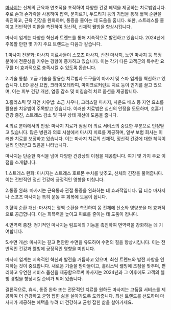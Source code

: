 <p><a href="https://swedish.so/">마사지</a>는 신체의 근육과 연조직을 조작하여 다양한 건강 혜택을 제공하는 치료법입니다. 주로 손과 손가락을 사용하여 압력, 문지르기, 두드리기 등의 기법을 통해 혈액 순환을 촉진하고, 근육 긴장을 완화하며, 통증을 줄이는 데 도움을 줍니다. 또한, 스트레스를 줄이고 전반적인 이완을 촉진하여 정신적, 신체적 웰빙을 향상시킵니다.</p>

<p>마사지 업계는 다양한 혁신과 트렌드를 통해 지속적으로 발전하고 있습니다. 2024년에 주목할 만한 몇 가지 주요 트렌드는 다음과 같습니다.</p>
<p>1.마사지 전문화: 마사지 치료사들이 스포츠 마사지, 산전 마사지, 노인 마사지 등 특정 분야에 전문성을 키우는 경향이 증가하고 있습니다. 이는 각기 다른 고객군의 특수한 요구를 더 효과적으로 충족시킬 수 있도록 돕습니다​​.</p>
<p>2.기술 통합: 고급 기술을 활용한 치료법과 도구들이 마사지 및 스파 업계를 혁신하고 있습니다. LED 광선 요법, 크라이오테라피, 마이크로커런트 치료 등이 인기를 끌고 있으며, 이는 피부 건강 개선, 염증 감소 및 비침습적 치료 옵션을 제공합니다​​.</p>
<p>3.홀리스틱 및 자연 치유법: 소금 사우나, 크리스탈 마사지, 사운드 배스 등 자연 요소를 활용한 치유법이 주목받고 있습니다. 이러한 치료법은 심신의 안정을 도모하며, 호흡기 건강 증진, 스트레스 감소 및 피부 상태 개선에 도움을 줍니다​​.</p>
<p>4.의료 분야에서의 인정: 마사지 치료가 점점 더 의료 서비스의 중요한 부분으로 인정받고 있습니다. 많은 병원과 의료 시설에서 마사지 치료를 제공하며, 일부 보험 회사는 이러한 치료를 보장하고 있습니다. 이는 마사지 치료의 신체적, 정신적 건강에 대한 혜택이 널리 인정받고 있음을 나타냅니다​​.</p>

<p>마사지는 단순한 휴식을 넘어 다양한 건강상의 이점을 제공합니다. 여기 몇 가지 주요 이점을 소개합니다.</p>
<p>1.스트레스 완화: 마사지는 스트레스 호르몬 수치를 낮추고, 신체의 긴장을 풀어줍니다. 이는 전반적인 정신 건강에 긍정적인 영향을 미칩니다.</p>
<p>2.통증 완화: 마사지는 근육통과 관절 통증을 완화하는 데 효과적입니다. 딥 티슈 마사지나 스포츠 마사지는 특히 운동 후 회복에 도움이 됩니다​.</p>
<p>3.혈액 순환 개선: 마사지는 혈액 순환을 촉진하여 몸 전체에 산소와 영양분을 더 효과적으로 공급합니다. 이는 회복력을 높이고 피로를 줄이는 데 도움이 됩니다.</p>
<p>4.면역력 증진: 정기적인 마사지는 림프계의 기능을 촉진하여 면역력을 강화하는 데 기여합니다.</p>
<p>5.수면 개선: 마사지는 깊고 편안한 수면을 유도하여 수면의 질을 향상시킵니다. 이는 전반적인 건강과 웰빙에 긍정적인 영향을 미칩니다.</p>

<p>마사지 업계는 지속적인 혁신과 발전을 거듭하고 있으며, 최신 트렌드와 발전 사항을 인지하는 것이 중요합니다. 새로운 기술을 받아들이고, 홀리스틱 웰빙에 초점을 맞추며, 편리하고 유연한 서비스 옵션을 제공함으로써 마사지는 2024년과 그 이후에도 고객의 웰빙 경험을 향상시킬 준비가 되어 있습니다.</p>

<p>결론적으로, 휴식, 통증 완화 또는 전문적인 치료를 원하든 마사지는 고품질 서비스를 제공하여 더 건강하고 균형 잡힌 삶을 살아가도록 도와줍니다. 최신 트렌드를 선도하며 마사지가 제공하는 혜택을 누려 더 건강하고 균형 잡힌 삶을 살아가세요.</p>
